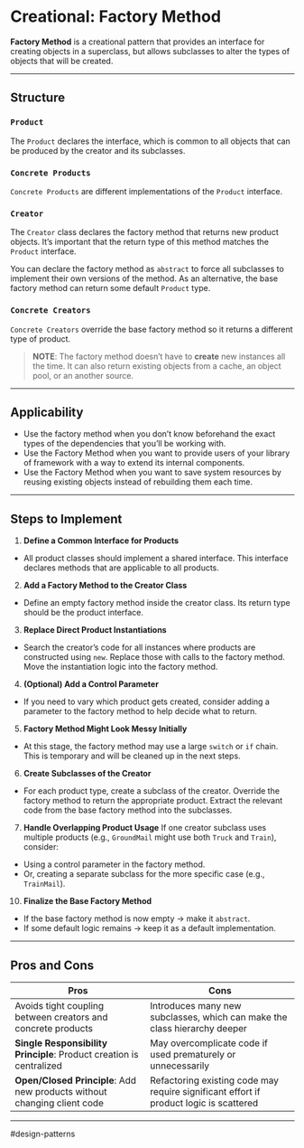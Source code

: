 # Creational: Factory Method

**Factory Method** is a creational pattern that provides an interface for creating objects in a superclass, but allows subclasses to alter the types of objects that will be created.

---
## Structure

### `Product`

The `Product` declares the interface, which is common to all objects that can be produced by the creator and its subclasses.

### `Concrete Products`

`Concrete Products` are different implementations of the `Product` interface.

### `Creator`

The `Creator` class declares the factory method that returns new product objects. It’s important that the return type of this method matches the `Product` interface.

You can declare the factory method as `abstract` to force all subclasses to implement their own versions of the method. As an alternative, the base factory method can return some default `Product` type.

### `Concrete Creators`

`Concrete Creators` override the base factory method so it returns a different type of product.

> **NOTE**: The factory method doesn’t have to **create** new instances all the time. It can also return existing objects from a cache, an object pool, or an another source.

---
## Applicability

- Use the factory method when you don’t know beforehand the exact types of the dependencies that you’ll be working with.
- Use the Factory Method when you want to provide users of your library of framework with a way to extend its internal components.
- Use the Factory Method when you want to save system resources by reusing existing objects instead of rebuilding them each time.

---
## Steps to Implement

1. **Define a Common Interface for Products**
- All product classes should implement a shared interface. This interface declares methods that are applicable to all products.

2. **Add a Factory Method to the Creator Class**
- Define an empty factory method inside the creator class. Its return type should be the product interface.

3. **Replace Direct Product Instantiations**
- Search the creator’s code for all instances where products are constructed using `new`. Replace those with calls to the factory method. Move the instantiation logic into the factory method.

4. **(Optional) Add a Control Parameter**
- If you need to vary which product gets created, consider adding a parameter to the factory method to help decide what to return.

5. **Factory Method Might Look Messy Initially**
- At this stage, the factory method may use a large `switch` or `if` chain. This is temporary and will be cleaned up in the next steps.

6. **Create Subclasses of the Creator**
- For each product type, create a subclass of the creator. Override the factory method to return the appropriate product. Extract the relevant code from the base factory method into the subclasses.

7. **Handle Overlapping Product Usage**
If one creator subclass uses multiple products (e.g., `GroundMail` might use both `Truck` and `Train`), consider:
* Using a control parameter in the factory method.
* Or, creating a separate subclass for the more specific case (e.g., `TrainMail`).

10. **Finalize the Base Factory Method**
* If the base factory method is now empty → make it `abstract`.
* If some default logic remains → keep it as a default implementation.

---
## Pros and Cons

| Pros | Cons |
|---|---|
| Avoids tight coupling between creators and concrete products | Introduces many new subclasses, which can make the class hierarchy deeper |
| **Single Responsibility Principle**: Product creation is centralized | May overcomplicate code if used prematurely or unnecessarily | 
| **Open/Closed Principle**: Add new products without changing client code | Refactoring existing code may require significant effort if product logic is scattered | 

---

#design-patterns
